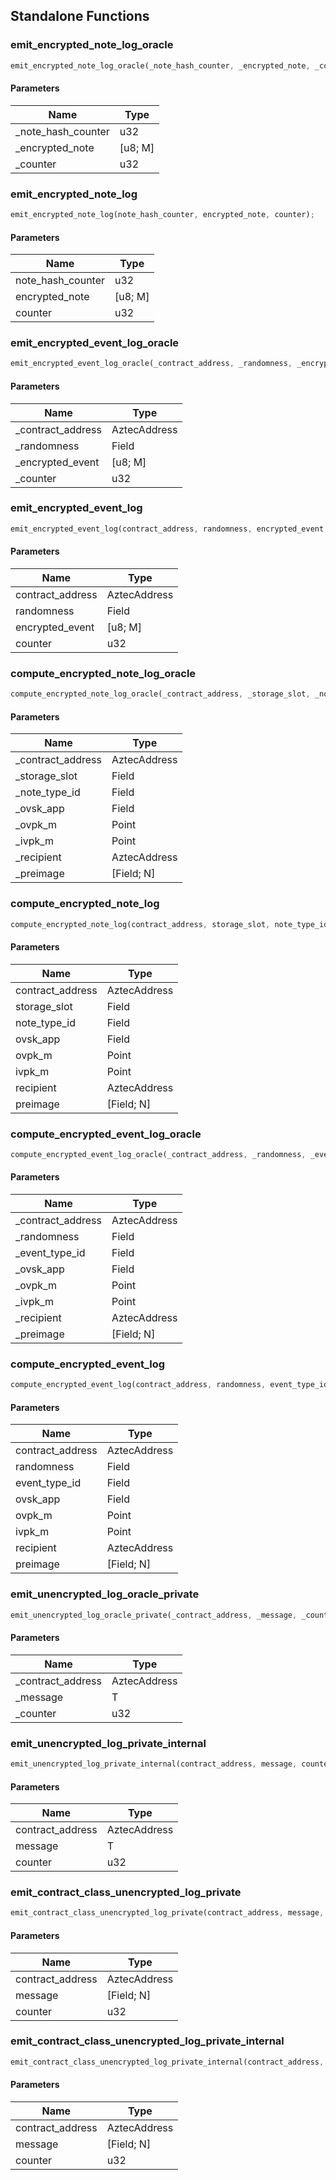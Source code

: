 ## Standalone Functions

### emit_encrypted_note_log_oracle

```rust
emit_encrypted_note_log_oracle(_note_hash_counter, _encrypted_note, _counter);
```

#### Parameters
| Name | Type |
| --- | --- |
| _note_hash_counter | u32 |
| _encrypted_note | [u8; M] |
| _counter | u32 |

### emit_encrypted_note_log

```rust
emit_encrypted_note_log(note_hash_counter, encrypted_note, counter);
```

#### Parameters
| Name | Type |
| --- | --- |
| note_hash_counter | u32 |
| encrypted_note | [u8; M] |
| counter | u32 |

### emit_encrypted_event_log_oracle

```rust
emit_encrypted_event_log_oracle(_contract_address, _randomness, _encrypted_event, _counter);
```

#### Parameters
| Name | Type |
| --- | --- |
| _contract_address | AztecAddress |
| _randomness | Field |
| _encrypted_event | [u8; M] |
| _counter | u32 |

### emit_encrypted_event_log

```rust
emit_encrypted_event_log(contract_address, randomness, encrypted_event, counter);
```

#### Parameters
| Name | Type |
| --- | --- |
| contract_address | AztecAddress |
| randomness | Field |
| encrypted_event | [u8; M] |
| counter | u32 |

### compute_encrypted_note_log_oracle

```rust
compute_encrypted_note_log_oracle(_contract_address, _storage_slot, _note_type_id, _ovsk_app, _ovpk_m, _ivpk_m, _recipient, _preimage);
```

#### Parameters
| Name | Type |
| --- | --- |
| _contract_address | AztecAddress |
| _storage_slot | Field |
| _note_type_id | Field |
| _ovsk_app | Field |
| _ovpk_m | Point |
| _ivpk_m | Point |
| _recipient | AztecAddress |
| _preimage | [Field; N] |

### compute_encrypted_note_log

```rust
compute_encrypted_note_log(contract_address, storage_slot, note_type_id, ovsk_app, ovpk_m, ivpk_m, recipient, preimage);
```

#### Parameters
| Name | Type |
| --- | --- |
| contract_address | AztecAddress |
| storage_slot | Field |
| note_type_id | Field |
| ovsk_app | Field |
| ovpk_m | Point |
| ivpk_m | Point |
| recipient | AztecAddress |
| preimage | [Field; N] |

### compute_encrypted_event_log_oracle

```rust
compute_encrypted_event_log_oracle(_contract_address, _randomness, _event_type_id, _ovsk_app, _ovpk_m, _ivpk_m, _recipient, _preimage);
```

#### Parameters
| Name | Type |
| --- | --- |
| _contract_address | AztecAddress |
| _randomness | Field |
| _event_type_id | Field |
| _ovsk_app | Field |
| _ovpk_m | Point |
| _ivpk_m | Point |
| _recipient | AztecAddress |
| _preimage | [Field; N] |

### compute_encrypted_event_log

```rust
compute_encrypted_event_log(contract_address, randomness, event_type_id, ovsk_app, ovpk_m, ivpk_m, recipient, preimage);
```

#### Parameters
| Name | Type |
| --- | --- |
| contract_address | AztecAddress |
| randomness | Field |
| event_type_id | Field |
| ovsk_app | Field |
| ovpk_m | Point |
| ivpk_m | Point |
| recipient | AztecAddress |
| preimage | [Field; N] |

### emit_unencrypted_log_oracle_private

```rust
emit_unencrypted_log_oracle_private(_contract_address, _message, _counter);
```

#### Parameters
| Name | Type |
| --- | --- |
| _contract_address | AztecAddress |
| _message | T |
| _counter | u32 |

### emit_unencrypted_log_private_internal

```rust
emit_unencrypted_log_private_internal(contract_address, message, counter);
```

#### Parameters
| Name | Type |
| --- | --- |
| contract_address | AztecAddress |
| message | T |
| counter | u32 |

### emit_contract_class_unencrypted_log_private

```rust
emit_contract_class_unencrypted_log_private(contract_address, message, counter);
```

#### Parameters
| Name | Type |
| --- | --- |
| contract_address | AztecAddress |
| message | [Field; N] |
| counter | u32 |

### emit_contract_class_unencrypted_log_private_internal

```rust
emit_contract_class_unencrypted_log_private_internal(contract_address, message, counter);
```

#### Parameters
| Name | Type |
| --- | --- |
| contract_address | AztecAddress |
| message | [Field; N] |
| counter | u32 |

